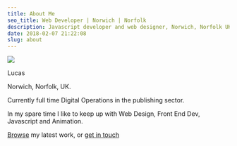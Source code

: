 ```yaml
---
title: About Me
seo_title: Web Developer | Norwich | Norfolk
description: Javascript developer and web designer, Norwich, Norfolk UK.
date: 2018-02-07 21:22:08
slug: about
---
```


<img src="https://res.cloudinary.com/duua3lsu1/image/upload/v1525562247/blog/avatar-transparent-sm.png" class="avatar" />

Lucas  

<i class="fas fa-map-marker-alt"></i>   Norwich, Norfolk, UK.  

Currently full time Digital Operations in the publishing sector.

In my spare time I like to keep up with Web Design, Front End Dev, Javascript and Animation.

[Browse](/) my latest work, or [get in touch](/contact)
